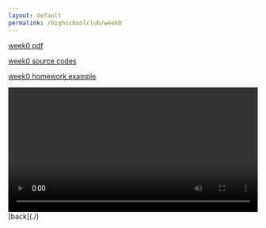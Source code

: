 ```yaml
---
layout: default
permalink: /highschoolclub/week0
---
```


[week0 pdf](https://s3.ap-northeast-2.amazonaws.com/gusals3587/Hello%2C+World/week0.pdf)

[week0 source codes](https://s3.ap-northeast-2.amazonaws.com/gusals3587/Hello%2C+World/src0.zip)

[week0 homework example](https://s3.ap-northeast-2.amazonaws.com/gusals3587/Hello%2C+World/live.zip)

<video width="100%" controls>
    <source src="https://s3.ap-northeast-2.amazonaws.com/gusals3587/Hello%2C+World/How+to+count+to+1000+on+two+hands-1SMmc9gQmHQ.mp4" type="video/mp4">
    <track label="한국어" kind="subtitles" srclang="ko" src="/assets/3b1b.vtt" default>
</video>
<br>
[back](./)
